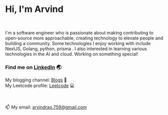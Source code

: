 # Hi, I'm Arvind

<br />

I'm a software engineer who is passionate about making contributing to open-source more approachable, creating technology to elevate people and building a community. Some technologies I enjoy working with include NextJS, Golang, python, prisma . I also interested in learning various technologies in the AI and cloud.
Working on something special!

### Find me on [LinkedIn](https://www.linkedin.com/in/arvind-d-rao-3118a916a/) :earth_asia:


My blogging channel: [Blogs](https://hashnode.com/@arvind-rao) :notebook_with_decorative_cover:
<br />
My Leetcode profile: [Leetcode](https://leetcode.com/arvindrao/) :computer:

<br />

📫 My email: arvindrao.759@gmail.com
